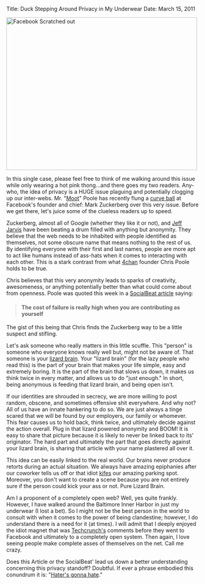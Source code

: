 Title: Duck Stepping Around Privacy in My Underwear
Date: March 15, 2011

<img src="http://c522735.r35.cf2.rackcdn.com/facebook-facebook-funny-unemployment-demotivational-poster-12507291711.jpeg" alt="Facebook Scratched out" width="500" height="400" />

In this single case, please feel free to think of me walking around this issue while only wearing a hot pink thong...and there goes my two readers. Any-who, the idea of privacy is a HUGE issue plaguing and potentially clogging up our inter-webs. Mr. "<a href="http://www.outsidethebeltway.com/most_influential_person_is_moot/">Moot</a>" Poole has recently flung a <a href="http://venturebeat.com/2011/03/13/4chan-moot-christopher-poole-sxsw/?utm_source=feedburner&amp;utm_medium=feed&amp;utm_campaign=Feed%3A+Venturebeat+%28VentureBeat%29">curve ball</a> at Facebook's founder and chief: Mark Zuckerberg over this very issue. Before we get there, let's juice some of the clueless readers up to speed.

Zuckerberg, almost all of Google (whether they like it or not), and <a href="http://twitter.com/jeffjarvis">Jeff Jarvis</a> have been beating a drum filled with anything but anonymity. They believe that the web needs to be inhabited with people identified as themselves, not some obscure name that means nothing to the rest of us. By identifying everyone with their first and last names, people are more apt to act like humans instead of ass-hats when it comes to interacting with each other. This is a stark contrast from what <a href="http://www.4chan.org/">4chan</a> founder Chris Poole holds to be true.

Chris believes that this very anonymity leads to sparks of creativity, awesomeness, or anything potentially better than what could come about from openness. Poole was quoted this week in a <a href="http://venturebeat.com/2011/03/13/4chan-moot-christopher-poole-sxsw/?utm_source=feedburner&amp;utm_medium=feed&amp;utm_campaign=Feed%3A+Venturebeat+%28VentureBeat%29">SocialBeat article</a> saying:
<blockquote>
<h4>The cost of failure is really high when you are contributing as yourself</h4>
</blockquote>
The gist of this being that Chris finds the Zuckerberg way to be a little suspect and stifling.

Let's ask someone who really matters in this little scuffle. This "person" is someone who everyone knows really well but, might not be aware of. That someone is your <a href="http://sethgodin.typepad.com/seths_blog/2010/01/quieting-the-lizard-brain.html">lizard brain</a>. Your "lizard brain" (for the lazy people who read this) is the part of your brain that makes your life simple, easy and extremely boring. It is the part of the brain that slows us down, it makes us think twice in every matter, and allows us to do "just enough." In short, being anonymous is feeding that lizard brain, and being open isn't.

If our identities are shrouded in secrecy, we are more willing to post random, obscene, and sometimes offensive shit everywhere. And why not? All of us have an innate hankering to do so. We are just always a tinge scared that we will be found by our employers, our family or whomever. This fear causes us to hold back, think twice, and ultimately decide against the action overall. Plug in that lizard powered anonymity and BOOM! It is easy to share that picture because it is likely to never be linked back to its' originator. The hard part and ultimately the part that goes directly against your lizard brain, is sharing that article with your name plastered all over it.

This idea can be easily linked to the real world. Our brains never produce retorts during an actual situation. We always have amazing epiphanies after our coworker tells us off or that idiot <a href="http://en.wiktionary.org/wiki/kife">kifes</a> our amazing parking spot. Moreover, you don't want to create a scene because you are not entirely sure if the person could kick your ass or not. Pure Lizard Brain.

Am I a proponent of a completely open web? Well, yes quite frankly. However, I have walked around the Baltimore Inner Harbor in just my underwear (I lost a bet). So I might not be the best person in the world to consult with when it comes to the power of being clandestine; however, I do understand there is a need for it (at times). I will admit that I deeply enjoyed the idiot magnet that was <a href="http://techcrunch.com/">Techcrunch's</a> comments before they went to Facebook and ultimately to a completely open system. Then again, I love seeing people make complete asses of themselves on the net. Call me crazy.

Does this Article or the SocialBeat' lead us down a better understanding concerning this privacy standoff? Doubtful. If ever a phrase embodied this conundrum it is: "<a href="http://knowyourmeme.com/memes/haters-gonna-hate">Hater's gonna hate</a>."
